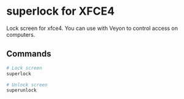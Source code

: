 # superlock for XFCE4

Lock screen for xfce4. You can use with Veyon to control access on computers.

## Commands

```bash
# Lock screen
superlock

# Unlock screen
superunlock
```

